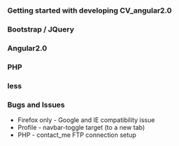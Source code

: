 
### Getting started with developing CV_angular2.0

### Bootstrap / JQuery
### Angular2.0
### PHP
### less

### Bugs and Issues
* Firefox only - Google and IE compatibility issue
* Profile - navbar-toggle target (to a new tab)
* PHP - contact_me FTP connection setup
